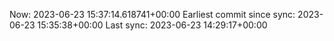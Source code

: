 Now: 2023-06-23 15:37:14.618741+00:00 Earliest commit since sync: 2023-06-23 15:35:38+00:00 Last sync: 2023-06-23 14:29:17+00:00
